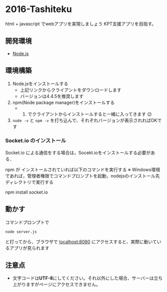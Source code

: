 # 2016-Tashiteku

html + javascript でwebアプリを実現しましょう
KPT支援アプリを目指す。

開発環境
---

- [Node.js](https://nodejs.org/en/)


環境構築
---

1. Node.jsをインストールする
    - 上記リンクからクライアントをダウンロードします
    - バージョンは4.4.5を推奨します
2. npm(Node package manager)をインストールする
    - 1. でクライアントからインストールすると一緒に入ってきます :wink:
3. `node -v` と `npm -v` を打ち込んで、それぞれバージョンが表示されればOKです

### Socket.io のインストール
Socket.io による通信をする場合は，Socekt.ioをインストールする必要がある．

npm が インストールされていれば以下のコマンドを実行する
※ Windows環境であれば，管理者権限でコマンドプロンプトを起動，nodejsのインストール先ディレクトリで実行する

npm install socket.io

動かす
---

コマンドプロンプトで

```
node server.js
```

と打ってから、ブラウザで [localhost:8080](http://localhost:8080) にアクセスすると、実際に動いているアプリが見られます

注意点
---

- 文字コードは**UTF-8**にしてください。それ以外にした場合、サーバーは立ち上がりますがページにアクセスできません。
